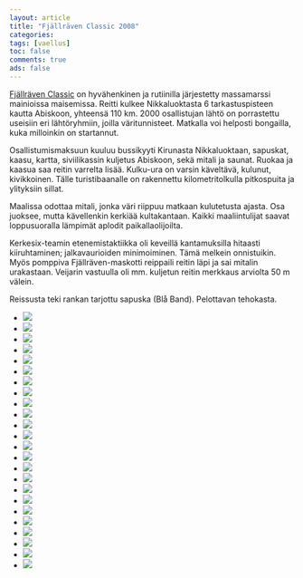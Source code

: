 ```yaml
--- 
layout: article 
title: "Fjällräven Classic 2008" 
categories: 
tags: [vaellus]
toc: false 
comments: true 
ads: false 
--- 
```


[Fjällräven Classic](http://www2.fjallraven.com/classic/) on
hyvähenkinen ja rutiinilla järjestetty massamarssi mainioissa
maisemissa. Reitti kulkee Nikkaluoktasta 6 tarkastuspisteen kautta
Abiskoon, yhteensä 110 km. 2000 osallistujan lähtö on porrastettu
useisiin eri lähtöryhmiin, joilla väritunnisteet. Matkalla voi helposti
bongailla, kuka milloinkin on startannut.

Osallistumismaksuun kuuluu bussikyyti Kirunasta Nikkaluoktaan, sapuskat,
kaasu, kartta, siviilikassin kuljetus Abiskoon, sekä mitali ja saunat.
Ruokaa ja kaasua saa reitin varrelta lisää. Kulku-ura on varsin
käveltävä, kulunut, kivikkoinen. Tälle turistibaanalle on rakennettu
kilometritolkulla pitkospuita ja ylityksiin sillat.

Maalissa odottaa mitali, jonka väri riippuu matkaan kulutetusta ajasta.
Osa juoksee, mutta kävellenkin kerkiää kultakantaan. Kaikki
maaliintulijat saavat loppusuoralla lämpimät aplodit paikallaolijoilta.

Kerkesix-teamin etenemistaktiikka oli keveillä kantamuksilla hitaasti
kiiruhtaminen; jalkavaurioiden minimoiminen. Tämä melkein onnistuikin.
Myös pomppiva Fjällräven-maskotti reippaili reitin läpi ja sai mitalin
urakastaan. Veijarin vastuulla oli mm. kuljetun reitin merkkaus arviolta
50 m välein.

Reissusta teki rankan tarjottu sapuska (Blå Band). Pelottavan tehokasta.

<div class="image-gallery">

-   [![](/Media/Default/ImageGalleries/fjallraven-classic-2008/Thumbnails/FC01.jpg)](/Media/Default/ImageGalleries/fjallraven-classic-2008/FC01.jpg)
-   [![](/Media/Default/ImageGalleries/fjallraven-classic-2008/Thumbnails/FC02.jpg)](/Media/Default/ImageGalleries/fjallraven-classic-2008/FC02.jpg)
-   [![](/Media/Default/ImageGalleries/fjallraven-classic-2008/Thumbnails/FC03.jpg)](/Media/Default/ImageGalleries/fjallraven-classic-2008/FC03.jpg)
-   [![](/Media/Default/ImageGalleries/fjallraven-classic-2008/Thumbnails/FC04.jpg)](/Media/Default/ImageGalleries/fjallraven-classic-2008/FC04.jpg)
-   [![](/Media/Default/ImageGalleries/fjallraven-classic-2008/Thumbnails/FC05.jpg)](/Media/Default/ImageGalleries/fjallraven-classic-2008/FC05.jpg)
-   [![](/Media/Default/ImageGalleries/fjallraven-classic-2008/Thumbnails/FC06.jpg)](/Media/Default/ImageGalleries/fjallraven-classic-2008/FC06.jpg)
-   [![](/Media/Default/ImageGalleries/fjallraven-classic-2008/Thumbnails/FC07.jpg)](/Media/Default/ImageGalleries/fjallraven-classic-2008/FC07.jpg)
-   [![](/Media/Default/ImageGalleries/fjallraven-classic-2008/Thumbnails/FC08.jpg)](/Media/Default/ImageGalleries/fjallraven-classic-2008/FC08.jpg)
-   [![](/Media/Default/ImageGalleries/fjallraven-classic-2008/Thumbnails/FC09.jpg)](/Media/Default/ImageGalleries/fjallraven-classic-2008/FC09.jpg)
-   [![](/Media/Default/ImageGalleries/fjallraven-classic-2008/Thumbnails/FC10.jpg)](/Media/Default/ImageGalleries/fjallraven-classic-2008/FC10.jpg)
-   [![](/Media/Default/ImageGalleries/fjallraven-classic-2008/Thumbnails/FC11.jpg)](/Media/Default/ImageGalleries/fjallraven-classic-2008/FC11.jpg)
-   [![](/Media/Default/ImageGalleries/fjallraven-classic-2008/Thumbnails/FC12.jpg)](/Media/Default/ImageGalleries/fjallraven-classic-2008/FC12.jpg)
-   [![](/Media/Default/ImageGalleries/fjallraven-classic-2008/Thumbnails/FC13.jpg)](/Media/Default/ImageGalleries/fjallraven-classic-2008/FC13.jpg)
-   [![](/Media/Default/ImageGalleries/fjallraven-classic-2008/Thumbnails/FC14.jpg)](/Media/Default/ImageGalleries/fjallraven-classic-2008/FC14.jpg)
-   [![](/Media/Default/ImageGalleries/fjallraven-classic-2008/Thumbnails/FC15.jpg)](/Media/Default/ImageGalleries/fjallraven-classic-2008/FC15.jpg)
-   [![](/Media/Default/ImageGalleries/fjallraven-classic-2008/Thumbnails/FC16.jpg)](/Media/Default/ImageGalleries/fjallraven-classic-2008/FC16.jpg)
-   [![](/Media/Default/ImageGalleries/fjallraven-classic-2008/Thumbnails/FC17.jpg)](/Media/Default/ImageGalleries/fjallraven-classic-2008/FC17.jpg)
-   [![](/Media/Default/ImageGalleries/fjallraven-classic-2008/Thumbnails/FC18.jpg)](/Media/Default/ImageGalleries/fjallraven-classic-2008/FC18.jpg)
-   [![](/Media/Default/ImageGalleries/fjallraven-classic-2008/Thumbnails/FC19.jpg)](/Media/Default/ImageGalleries/fjallraven-classic-2008/FC19.jpg)
-   [![](/Media/Default/ImageGalleries/fjallraven-classic-2008/Thumbnails/FC20.jpg)](/Media/Default/ImageGalleries/fjallraven-classic-2008/FC20.jpg)
-   [![](/Media/Default/ImageGalleries/fjallraven-classic-2008/Thumbnails/FC21.jpg)](/Media/Default/ImageGalleries/fjallraven-classic-2008/FC21.jpg)
-   [![](/Media/Default/ImageGalleries/fjallraven-classic-2008/Thumbnails/FC22.jpg)](/Media/Default/ImageGalleries/fjallraven-classic-2008/FC22.jpg)
-   [![](/Media/Default/ImageGalleries/fjallraven-classic-2008/Thumbnails/FC23.jpg)](/Media/Default/ImageGalleries/fjallraven-classic-2008/FC23.jpg)
-   [![](/Media/Default/ImageGalleries/fjallraven-classic-2008/Thumbnails/FC24.jpg)](/Media/Default/ImageGalleries/fjallraven-classic-2008/FC24.jpg)

</div>
